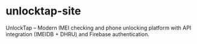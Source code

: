 # unlocktap-site
UnlockTap – Modern IMEI checking and phone unlocking platform with API integration (IMEIDB + DHRU) and Firebase authentication.
